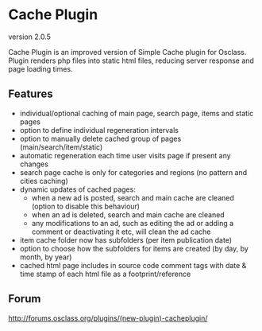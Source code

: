 Cache Plugin
============
version 2.0.5

Cache Plugin is an improved version of Simple Cache plugin for Osclass.
Plugin renders php files into static html files, reducing server response and page loading times.

Features
--------

- individual/optional caching of main page, search page, items and static pages
- option to define individual regeneration intervals
- option to manually delete cached group of pages (main/search/item/static)
- automatic regeneration each time user visits page if present any changes
- search page cache is only for categories and regions (no pattern and cities caching)
- dynamic updates of cached pages:
  - when a new ad is posted, search and main cache are cleaned (option to disable this behaviour)
  - when an ad is deleted, search and main cache are cleaned
  - any modifications to an ad, such as editing the ad or adding a comment or deactivating it etc, will clean the ad cache
- item cache folder now has subfolders (per item publication date)
- option to choose how the subfolders for items are created (by day, by month, by year)
- cached html page includes in source code comment tags with date & time stamp of each html file as a footprint/reference

Forum
-----
http://forums.osclass.org/plugins/(new-plugin)-cacheplugin/

